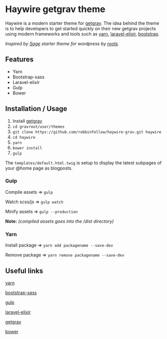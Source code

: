 # Haywire getgrav theme

Haywire is a modern starter theme for [getgrav](https://getgrav.org/). The idea behind the theme is to help developers to get started quickly on their new getgrav projects using modern frameworks and tools such as [yarn](https://yarnpkg.com/), [laravel-elixir](https://laravel.com/docs/5.3/elixir), [bootstrap](https://github.com/twbs/bootstrap-sass).

_Inspired by [Sage](https://roots.io/sage/) starter theme for wordpress by [roots](https://roots.io/)._

## Features

* Yarn
* Bootstrap-sass
* Laravel-elixir
* Gulp
* Bower

## Installation / Usage

1. Install [getgrav](https://getgrav.org/downloads)
2. `cd gravroot/user/themes`
3. `git clone https://github.com/robbinfellow/haywire-grav.git haywire`
4. `cd haywire`
5. `yarn`
6. `bower install`
7. `gulp`

The `templates/default.html.twig` is setup to display the latest subpages of your @home page as blogposts.

### Gulp

Compile assets => `gulp`

Watch scss/js => `gulp watch`

Minify assets => `gulp --production`

**Note:** _(compiled assets goes into the /dist directory)_

### Yarn

Install package => `yarn add packagename --save-dev`

Remove package => `yarn remove packagename --save-dev`

## Useful links

[yarn](https://yarnpkg.com/en/docs/)

[bootstrap-sass](https://github.com/twbs/bootstrap-sass)

[gulp](http://gulpjs.com/)

[laravel-elixir](https://laravel.com/docs/5.3/elixir)

[getgrav](https://learn.getgrav.org/)

[bower](https://bower.io/)

